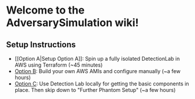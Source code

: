 # Welcome to the AdversarySimulation wiki!

## Setup Instructions

- [[Option A|Setup Option A]]: Spin up a fully isolated DetectionLab in AWS using Terraform (~45 minutes)
- [Option B](#option_b): Build your own AWS AMIs and configure manually (~a few hours)
- [Option C](#option_c): Use Detection Lab locally for getting the basic components in place.  Then skip down to "Further Phantom Setup" (~a few hours)


